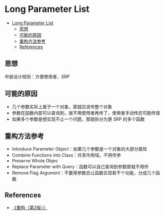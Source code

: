 # Long Parameter List


<!-- TOC -->

- [Long Parameter List](#long-parameter-list)
    - [思想](#思想)
    - [可能的原因](#可能的原因)
    - [重构方法参考](#重构方法参考)
    - [References](#references)

<!-- /TOC -->


## 思想
中层设计规则：方便使用者、SRP


## 可能的原因
* 几个参数实际上属于一个对象，那就应该传整个对象
* 参数在函数内部可以查询到，就不用使用者再传了，使用者手动传还可能传错
* 如果多个参数是想实现不止一个问题，那就拆分为更 SRP 的多个函数


## 重构方法参考
* Introduce Parameter Object：如果几个参数是一个对象的大部分属性
* Combine Functions into Class：共享作用域，不用传参
* Preserve Whole Objec
* Replace Parameter with Query：函数可以自己查询到参数那就不用传
* Remove Flag Argument：不要用参数去让函数实现若干个功能，分成几个函数


## References
* [《重构（第2版）》](https://book.douban.com/subject/33400354/)
